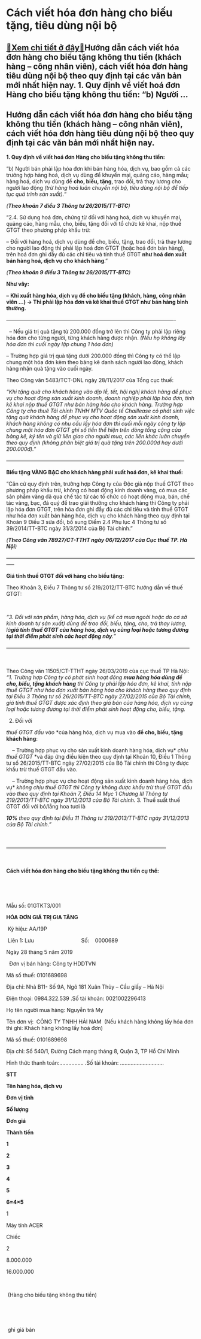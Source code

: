 Cách viết hóa đơn hàng cho biếu tặng, tiêu dùng nội bộ
======================================================

[:gift:Xem chi tiết ở đây:gift:](https://hddtvn.com/cach-viet-hoa-don-hang-cho-bieu-tang-tieu-dung-noi-bo/)Hướng dẫn cách viết hóa đơn hàng cho biếu tặng không thu tiền (khách hàng – công nhân viên), cách viết hóa đơn hàng tiêu dùng nội bộ theo quy định tại các văn bản mới nhất hiện nay. 1. Quy định về viết hoá đơn Hàng cho biếu tặng không thu tiền: “b) Người …
------------------------------------------------------------------------------------------------------------------------------------------------------------------------------------------------------------------------------------------------------------------



Hướng dẫn cách viết hóa đơn hàng cho biếu tặng không thu tiền (khách hàng – công nhân viên), cách viết hóa đơn hàng tiêu dùng nội bộ theo quy định tại các văn bản mới nhất hiện nay.
---------------------------------------------------------------------------------------------------------------------------------------------------------------------------------------


**1. Quy định về viết hoá đơn Hàng cho biếu tặng không thu tiền:**


“b) Người bán phải lập hóa đơn khi bán hàng hóa, dịch vụ, bao gồm cả các trường hợp hàng hoá, dịch vụ dùng để khuyến mại, quảng cáo, hàng mẫu; hàng hoá, dịch vụ dùng để **cho, biếu, tặng**, trao đổi, trả thay lương cho người lao động *(trừ hàng hoá luân chuyển nội bộ, tiêu dùng nội bộ để tiếp tục quá trình sản xuất).*“



*(**Theo khoản 7 điều 3 Thông tư 26/2015/TT-BTC**)*
   

“2.4. Sử dụng hoá đơn, chứng từ đối với hàng hoá, dịch vụ khuyến mại, quảng cáo, hàng mẫu, cho, biếu, tặng đối với tổ chức kê khai, nộp thuế GTGT theo phương pháp khấu trừ:  

– Đối với hàng hoá, dịch vụ dùng để cho, biếu, tặng, trao đổi, trả thay lương cho người lao động thì phải lập hoá đơn GTGT (hoặc hoá đơn bán hàng), trên hoá đơn ghi đầy đủ các chỉ tiêu và tính thuế GTGT **như hoá đơn xuất bán hàng hoá, dịch vụ cho khách hàng**.”



*(**Theo khoản 9 điều 3 Thông tư 26/2015/TT-BTC**)*

**Như vây:**  

**–** **Khi xuất hàng hóa, dịch vụ để cho biếu tặng (khách, hàng, công nhân viên …) -> Thì phải lập hóa đơn và kê khai thuế GTGT như bán hàng bình thường.**



  

 ————————————————————————————————-  

  
– Nếu giá trị quà tặng từ 200.000 đồng trở lên thì Công ty phải lập riêng hóa đơn cho từng người, từng khách hàng được nhận. *(Nếu họ không lấy hóa đơn thì cuối ngày lập chung 1 hóa đơn)*  

– Trường hợp giá trị quà tặng dưới 200.000 đồng thì Công ty có thể lập chung một hóa đơn kèm theo bảng kê danh sách người lao động, khách hàng nhận quà tặng vào cuối ngày.


Theo Công văn 5483/TCT-DNL ngày 28/11/2017 của Tổng cục thuế:


*“Khi tặng quà cho khách hàng vào dịp lễ, tết, hội nghị khách hàng để phục vụ cho hoạt động sản xuất kinh doanh, doanh nghiệp phải lập hóa đơn, tính kê khai nộp thuế GTGT như bán hàng hóa cho khách hàng. Trường hợp Công ty cho thuê Tài chính TNHH MTV Quốc tế Chaillease có phát sinh việc tặng quà khách hàng để phục vụ cho hoạt động sản xuất kinh doanh, khách hàng không có nhu cầu lấy hóa đơn thì cuối mỗi ngày công ty lập chung một hóa đơn GTGT ghi số tiền thể hiện trên dòng tổng cộng của bảng kê, ký tên và giữ liên giao cho người mua, các liên khác luân chuyển theo quy định (không phân biệt giá trị quà tặng trên 200.000đ hay dưới 200.000đ).”*



  

 ——————————————————————————————————

**Biếu tặng VÀNG BẠC cho khách hàng phải xuất hoá đơn, kê khai thuế:**


“Căn cứ quy định trên, trường hợp Công ty của Độc giả nộp thuế GTGT theo phương pháp khấu trừ, không có hoạt động kinh doanh vàng, có mua các sản phẩm vàng đã qua chế tác từ các tổ chức có hoạt động mua, bán, chế tác vàng, bạc, đá quý để trao giải thưởng cho khách hàng thì Công ty phải lập hóa đơn GTGT, trên hóa đơn ghi đầy đủ các chỉ tiêu và tính thuế GTGT như hóa đơn xuất bán hàng hóa, dịch vụ cho khách hàng theo quy định tại Khoản 9 Điều 3 sửa đổi, bổ sung Điểm 2.4 Phụ lục 4 Thông tư số 39/2014/TT-BTC ngày 31/3/2014 của Bộ Tài chính.”



*(**Theo Công văn 78927/CT-TTHT ngày 06/12/2017 của Cục thuế TP. Hà Nội**)*

 —————————————————————————————————————–

**Giá tính thuế GTGT đối với hàng cho biếu tặng:**


Theo Khoản 3, Điều 7 Thông tư số 219/2012/TT-BTC hướng dẫn về thuế GTGT:  

   

*“3. Đối với sản phẩm, hàng hóa, dịch vụ (kể cả mua ngoài hoặc do cơ sở kinh doanh tự sản xuất) dùng để trao đổi, biếu, tặng, cho, trả thay lương, là**giá tính thuế GTGT của hàng hóa, dịch vụ cùng loại hoặc tương đương tại thời điểm phát sinh các hoạt động này**.”*



 ———————————————————————————————————  

  

Theo Công văn 11505/CT-TTHT ngày 26/03/2019 của cục thuế TP Hà Nội:
*“1. Trường hợp Công ty có phát sinh hoạt động* ***mua hàng hóa dùng để*** ***cho, biếu, tặng khách hàng** thì Công ty* *phải lập hóa đơn, kê khai, tính nộp thuế GTGT* *như hóa đơn xuất bán hàng hóa cho khách hàng theo quy định tại Điều 3 Thông tư số 26/2015/TT-BTC ngày 27/02/2015 của Bộ Tài chính, giá tính thuế GTGT được xác định theo* *giá bán* *của hàng hóa, dịch vụ cùng loại hoặc tương đương tại thời điểm phát sinh hoạt động cho, biếu, tặng.*


 2. Đối với 

*thuế GTGT đầu vào* *của hàng hóa, dịch vụ mua vào **để cho, biếu, tặng khách hàng**:  

     – Trường hợp phục vụ cho sản xuất kinh doanh hàng hóa, dịch vụ* *chịu thuế GTGT* *và đáp ứng điều kiện theo quy định tại Khoản 10, Điều 1 Thông tư số 26/2015/TT-BTC ngày 27/02/2015 của Bộ Tài chính thì Công ty được khấu trừ thuế GTGT đầu vào.  

     – Trường hợp phục vụ cho hoạt động sản xuất kinh doanh hàng hóa, dịch vụ* *không chịu thuế GTGT* *thì Công ty không được khấu trừ thuế GTGT đầu vào theo quy định tại Khoản 7, Điều 14 Mục 1 Chương III Thông tư 219/2013/TT-BTC ngày 31/12/2013 của Bộ Tài chính.*
 3. Thuế suất thuế GTGT đối với bó/lẵng hoa tươi là 

***10%*** *theo quy định tại Điều 11 Thông tư 219/2013/TT-BTC ngày 31/12/2013 của Bộ Tài chính.”*  

  

 ——————————————————————————————–  

  

**Cách viết hóa đơn hàng cho biếu tặng không thu tiền cụ thể:**


  









  

Mẫu số: 01GTKT3/001




**HÓA ĐƠN GIÁ TRỊ GIA TĂNG**

 Ký hiệu: AA/19P  

  Liên 1: Lưu                                Số:    0000689

Ngày 28 tháng 5 năm 2019  

  
Đơn vị bán hàng: Công ty HDDTVN  

Mã số thuế: 0101689698  

 Địa chỉ: Nhà B11- Số 9A, Ngõ 181 Xuân Thủy – Cầu giấy – Hà Nội





Điện thoại: 0984.322.539 .Số tài khoản: 0021002296413



Họ tên người mua hàng: Nguyễn trà My  

 Tên đơn vị:  CÔNG TY TNHH HẢI NAM  (Nếu khách hàng không lấy hóa đơn thì ghi: Khách hàng không lấy hoá đơn)  

Mã số thuế: 0101689698  

 Địa chỉ: Số 540/1, Đường Cách mạng tháng 8, Quận 3, TP Hồ Chí Minh



Hình thức thanh toán:……………. .Số tài khoản: ………………………..



**STT**

**Tên hàng hóa, dịch vụ**

**Đơn vị tính**

**Số lượng**

**Đơn giá**

**Thành tiền**



**1**

**2**

**3**

**4**

**5**

**6=4×5**



1

Máy tính ACER

Chiếc

2

8.000.000

16.000.000



 

 (Hàng cho biếu tặng không thu tiền)

 

 

 ghi giá bán

 



 

 

 

 

 

 



 

 

 

 

 

 



 

 

 

 

 

 



Cộng tiền hàng:                                                                                          16.000.000



Thuế suất GTGT:   .**10%** , Tiền thuế GTGT:                                             1.600.000



Tổng cộng tiền thanh toán:                                                                        17.600.000  

 Số tiền viết bằng chữ: Mười bảy triệu sáu trăm nghìn đồng.





Để đưa chi phí hàng cho biếu tặng vào chi phí hợp lý các bạn xem thêm:



[**Cách hạch toán hàng cho biếu tặng**](# "cách hạch toán hàng cho biếu tặng")

  

 ———————————————————————————————————
  


**2. Cách viết hoá đơn Hàng tiêu dùng nội bộ:**


Theo khoản 7 điều 3 Thông tư 26/2015/TT-BTC (Sửa đổi, bổ sung Thông tư số 39/2014/TT-BTC):


*“b) Người bán phải lập hóa đơn khi bán hàng hóa, dịch vụ, bao gồm cả các trường hợp hàng hoá, dịch vụ dùng để khuyến mại, quảng cáo, hàng mẫu; hàng hoá, dịch vụ dùng để cho, biếu, tặng, trao đổi, trả thay lương cho người lao động (trừ hàng hoá luân chuyển nội bộ, tiêu dùng nội bộ để tiếp tục quá trình sản xuất).*


**“Hàng hóa, dịch vụ tiêu dùng nội bộ” tại điều khoản này được hiểu bao gồm các trường hợp:** xuất chuyển kho nội bộ, xuất vật tư, bán thành phẩm để tiếp tục quá trình sản xuất trong một cơ sở sản xuất, kinh doanh hoặc hàng hóa, dịch vụ do cơ sở kinh doanh xuất hoặc cung ứng sử dụng phục vụ hoạt động kinh doanh”



*(Theo Công văn số 12755/CT-TTHT ngày 15/12/2015 của Cục Thuế TP. HCM)*
   

**Như vậy**: Nếu xuất hàng hóa luân chuyển nội bộ, tiêu dùng nội bộ để tiếp tục quá trình sản xuất thì **không phải lập hóa đơn.**


Chi tiết: Theo Công văn 767/TCT-CS ngày 05/3/2015 của Tổng cục thuế:  

– Hướng dẫn cụ thể trường hợp **không xuất hóa đơn đối với hàng hóa tiêu dùng nội bộ để tiếp tục quá trình sản xuất kinh doanh.**



  

 —————————————————————————————————-  

  
**Kết luận:**  

– Nếu xuất tiêu dùng nội bộ để tiếp tục quá trình sản xuất kinh doanh thì KHÔNG phải lập hoá đơn, không phải kê khai thuế GTGT


**VD**: Xuất luân chuyển nội bộ, chuyển kho nội bộ, xuất vật tư, bán thành phẩm để tiếp tục sản xuất trong 1 cơ sở sản xuất. (Nhớ là phải lập phiếu xuất kho).


– Nếu xuất tiêu dùng nội bộ 

không phục vụ cho **quá trình sản xuất** thì PHẢI lập hoá đơn nhưng không kê khai thuế GTGT. (Trên hóa đơn ghi: Dòng giá bán là giá chưa thuế GTGT, dòng thuế suất và tiền thuế không ghi, gạch chéo)
**VD**: Mua hàng hoá về để bán nhưng xuất dùng nội bộ, hoặc xuất thành phẩm, sản phẩm để dùng, 



  

 ————————————————————————————————-  

  


Theo Công văn Số 64031/CT-HTr ngày 19/12/2014 của BTC:  

  

**– Về hóa đơn:**  

Đơn vị phải lập hóa đơn đối với sản phẩm, hàng hóa, dịch vụ tiêu dùng nội bộ (*trừ hàng hoá luân chuyển nội bộ để tiếp tục quá trình sản xuất*).

   

**– Về thuế GTGT:**  

**+ Trước ngày 01/9/2014:** Đơn vị phải tính và nộp thuế GTGT đối với hàng hóa tiêu dùng nội bộ *(trừ hàng hóa luân chuyển nội bộ như xuất hàng hóa để chuyển kho nội bộ, xuất vật tư, bán thành phẩm để tiếp tục quá trình sản xuất trong một cơ sở sản xuất, kinh doanh*).  

    

**+ Từ ngày 01/9/2014:** Đơn vị không phải tính và kê khai, nộp thuế GTGT đối với hàng hóa luân chuyển nội bộ như hàng hóa được xuất để chuyển kho nội bộ, xuất vật tư, bán thành phẩm, để tiếp tục quá trình sản xuất trong một cơ sở sản xuất, kinh doanh hoặc hàng hóa, dịch vụ do cơ sở kinh doanh xuất hoặc cung ứng sử dụng phục vụ hoạt động kinh doanh.  

    

 – Đối với Ví dụ 24 tại Khoản 2 Điều 3 Thông tư số 119/2014/TT-BTC ngày 25/8/2014 của Bộ Tài chính:
 Đơn vị A là DNsản xuất quạt điện, khi xuất 50 sản phẩm quạt điện lắp vào các phân xưởng sản xuất để phục vụ hoạt động kinh doanh của đơn vị A thì đơn vị A 

**không phải tính nộp thuế GTGT** nhưng **phải lập hóa đơn GTGT** theo quy định, trên hóa đơn ghi dòng giá bán là giá không có thuế GTGT, dòng thuế suất, thuế GTGT không ghi, gạch chéo.
**Một số VD cụ thể:**


   

**Ví dụ:** Cơ sở sản xuất hàng may mặc B có phân xưởng sợi và phân xưởng may. Cơ sở B xuất sợi thành phẩm từ phân xưởng sợi cho phân xưởng may để tiếp tục quá trình sản xuất thì cơ sở B không phải tính và nộp thuế GTGT đối với sợi xuất cho phân xưởng may.  

    

**Ví dụ:** Công ty cổ phần P tự xây dựng nhà nghỉ giữa ca cho công nhân ở trong khu vực sản xuất kinh doanh. Công ty cổ phần P không có đơn vị, tổ, đội trực thuộc thực hiện hoạt động xây dựng này. Khi hoàn thành, nghiệm thu nhà nghỉ giữa ca, Công ty cổ phần P không phải lập hoá đơn. Thuế GTGT đầu vào hình thành nhà nghỉ giữa ca được kê khai, khấu trừ theo quy định.  

    

**Ví dụ:** Công ty Y là doanh nghiệp sản xuất nước uống đóng chai, giá chưa có thuế GTGT 1 chai nước đóng chai trên thị trường là 4.000 đồng. Công ty Y xuất ra 300 chai nước đóng chai để phục vụ trong các cuộc họp công ty thì Công ty Y không phải kê khai, tính thuế GTGT (Nhưng phải xuất hóa đơn, trên hóa đơn ghi dòng thuế suất, thuế GTGT không ghi, gạch chéo)



  

 ———————————————————————————————-  

  
**Công ty [HDDTVN](http://hddtvn.com/ "HDDTVN")** **xin hướng dẫn cách lập hóa đơn hàng tiêu dùng nội bộ cụ thể như sau:**  

    

**VD:** Ngày 28/5/2018 Công ty HDDTVN suản xuất, lắp ráp máy tính xách tay -> Cty xuất 2 máy tính xách tay ACER trị giá 8.000.000 vnđ (chưa thuế) cho vào phòng kế toán, hóa đơn được lập như sau:  

  










 

 Mẫu số: 01GTKT3/001




**HÓA ĐƠN GIÁ TRỊ GIA TĂNG**

 Ký hiệu: AA/19P  

 Liên 1: Lưu                                Số:    0000689

Ngày 28 tháng 5 năm 2019  

  
Đơn vị bán hàng: CÔNG TY HDDTVN  

 Mã số thuế: 0101689698  

 Địa chỉ: 181 Xuân Thủy – Cầu giấy – Hà Nội





Điện thoại: 0984.322.539 .Số tài khoản: 0021002296413



Họ tên người mua hàng: Nguyễn trà My  

Tên đơn vị:  CÔNG TY HDDTVN  

Mã số thuế: 0101689698  

Địa chỉ:  181 Xuân Thủy – Cầu giấy – Hà Nội



Hình thức thanh toán:……………. .Số tài khoản: ………………………..



**STT**

**Tên hàng hóa, dịch vụ**

**Đơn vị tính**

**Số lượng**

**Đơn giá**

**Thành tiền**



**1**

**2**

**3**

**4**

**5**

**6=4×5**



1

Máy tính ACER

Chiếc

2

8.000.000

16.000.000



 

 Xuất tiêu dùng nội bộ

 

 

 

 



 

 

 

 

 

 



 

 

 

 

 

 



 

 

 

 

 

 



Cộng tiền hàng:                                                                                          16.000.000



Thuế suất GTGT:   .**\** , Tiền thuế GTGT:                                                 **\**



Tổng cộng tiền thanh toán:                                                                        16.000.000  

Số tiền viết bằng chữ: Mười sáu triệu đồng




  
Dựa vào hóa đơn trên các bạn tiến hành kê khai bình thường, chi tiết mời các bạn xem tại đây:



[**Cách kê khai thuế GTGT hàng tiêu dùng nội bộ**](# "cách kê khai thuế gtgt hàng tiêu dùng nội bộ")
 



 ——————————————————————————————-

*HDDTVN*

moreHướng dẫn cách viết hóa đơn hàng cho biếu tặng khách hàng và công nhân viên, tiêu dùng nội bộ. Cách viết hóa đơn hàng biếu tặng không thu tiền theo qu…

